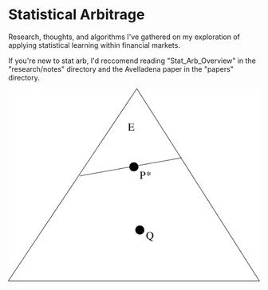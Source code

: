 # Statistical Arbitrage
Research, thoughts, and algorithms I've gathered on my exploration of applying statistical learning within financial markets.

If you're new to stat arb, I'd reccomend reading "Stat_Arb_Overview" in the "research/notes" directory and the Avelladena paper in the "papers" directory.

!["A collagen network and it's direction field"](misc/sanovs_theorem.png)
